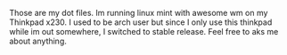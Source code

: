 Those are my dot files.
Im running linux mint with awesome wm on my Thinkpad x230. I used to be arch user but since I only use this thinkpad while im out somewhere, I switched to stable release.
Feel free to aks me about anything.
